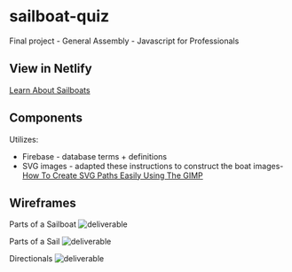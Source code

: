 # sailboat-quiz
Final project - General Assembly - Javascript for Professionals

## View in Netlify
[Learn About Sailboats](https://katie-sailboat-quiz.netlify.app/)

## Components
Utilizes:
  * Firebase - database terms + definitions
  * SVG images - adapted these instructions to construct the boat images- [How To Create SVG Paths Easily Using The GIMP](https://www.useragentman.com/blog/2013/04/26/how-to-create-svg-paths-easily-using-the-gimp/)

## Wireframes
Parts of a Sailboat
![deliverable](https://katie-sailboat-quiz.netlify.app/wireframes/aModels-aBasic.png)

Parts of a Sail
![deliverable](https://katie-sailboat-quiz.netlify.app/wireframes/aModels-bSail.png)

Directionals
![deliverable](https://katie-sailboat-quiz.netlify.app/wireframes/aModels-cDirections.png)
